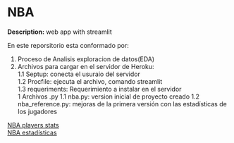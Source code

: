 # NBA

**Description:** web app with streamlit

En este reporsitorio esta conformado por:

1. Proceso de Analisis exploracion de datos(EDA)    
1. Archivos para cargar en el servidor de Heroku:  
1.1 Septup: conecta el usuraio del servidor  
1.2 Procfile: ejecuta el archivo,  comando streamlit  
1.3 requeriments: Requerimiento a instalar en el servidor  
1 Archivos .py
1.1 nba.py: version inicial de proyecto creado 
1.2 nba_reference.py: mejoras de la primera versión con las estadísticas de los jugadores

[NBA players stats](https://nba-apy.herokuapp.com/)  
[NBA estadísticas](https://nba-references.herokuapp.com/)
